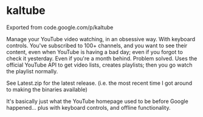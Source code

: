 # kaltube
Exported from code.google.com/p/kaltube

Manage your YouTube video watching, in an obsessive way. With keyboard controls. You've subscribed to 100+ channels, and you want to see their content, even when YouTube is having a bad day; even if you forgot to check it yesterday. Even if you're a month behind. Problem solved. Uses the official YouTube API to get video lists, creates playlists; then you go watch the playlist normally.

See Latest.zip for the latest release. (i.e. the most recent time I got around to making the binaries available)

It's basically just what the YouTube homepage used to be before Google happened... plus with keyboard controls, and offline functionality.
